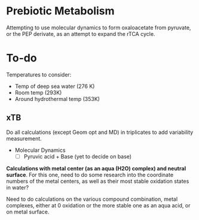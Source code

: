 # Prebiotic Metabolism
Attempting to use molecular dynamics to form oxaloacetate from pyruvate, or the PEP derivate, as an attempt to expand the rTCA cycle.


# To-do
Temperatures to consider:
- Temp of deep sea water (276 K)
- Room temp (293K)
- Around hydrothermal temp (353K)

## xTB
Do all calculations (except Geom opt and MD) in triplicates to add variability measurement.

  - Molecular Dynamics
    - [ ] Pyruvic acid + Base (yet to decide on base)

**Calculations with metal center (as an aqua (H2O) complex) and neutral surface**. For this one, need to do some research into the coordinate numbers of the metal centers, as well as their most stable oxidation states in water?

Need to do calculations on the various compound combination, metal complexes, either at 0 oxidation or the more stable one as an aqua acid, or on metal surface.
